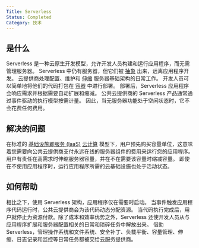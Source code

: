 ```yaml
---
Title: Serverless
Status: Completed
Category: 技术
---
```


## 是什么

Serverless 是一种云原生开发模型，允许开发人员构建和运行应用程序，而无需管理服务器。 Serverless 中仍有服务器，但它们被 [抽象](/abstraction/) 出来，远离应用程序开发。 云提供商处理配置、维护和 [伸缩](/zh-cn/scalability/) 服务器基础架构的日常工作。 开发人员可以简单地将他们的代码打包在 [容器](/zh-cn/container/) 中进行部署。 部署后，Serverless 应用程序会响应需求并根据需要自动扩展和缩减。 公共云提供商的 Serverless 产品通常通过事件驱动的执行模型按需计量。 因此，当无服务器功能处于空闲状态时，它不会花费任何费用。

## 解决的问题

在标准的 [基础设施即服务 (IaaS)](/infrastructure_as_a_service/) [云计算](/zh-cn/cloud_computing/) 模型下，用户预先购买容量单位，这意味着您需要向公共云提供商支付永远在线的服务器组件的费用来运行您的应用程序。
用户有责任在高需求时伸缩服务器容量，并在不在需要该容量时缩减容量。 即使在不使用应用程序时，运行应用程序所需的云基础设施也处于活动状态。

## 如何帮助

相比之下，使用 Serverless 架构，应用程序仅在需要时启动。 当事件触发应用程序代码运行时，公共云提供商会为该代码动态分配资源。 当代码执行完成后，用户就停止为资源付款。除了成本和效率优势之外，Serverless 还使开发人员从与应用程序扩展和服务器配置相关的日常和琐碎任务中解放出来。 借助 Serverless，管理操作系统和文件系统、安全补丁、负载平衡、容量管理、伸缩、日志记录和监控等日常任务都被交给云服务提供商。
